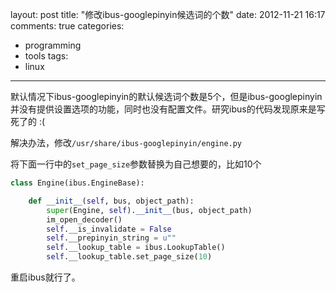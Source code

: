 layout: post
title: "修改ibus-googlepinyin候选词的个数"
date: 2012-11-21 16:17
comments: true
categories: 
 - programming
 - tools
tags: 
  - linux
---

默认情况下ibus-googlepinyin的默认候选词个数是5个，但是ibus-googlepinyin并没有提供设置选项的功能，同时也没有配置文件。研究ibus的代码发现原来是写死了的 :(

解决办法，修改`/usr/share/ibus-googlepinyin/engine.py`

将下面一行中的`set_page_size`参数替换为自己想要的，比如10个

```python
class Engine(ibus.EngineBase):

    def __init__(self, bus, object_path):
        super(Engine, self).__init__(bus, object_path)
        im_open_decoder()
        self.__is_invalidate = False
        self.__prepinyin_string = u""
        self.__lookup_table = ibus.LookupTable()
        self.__lookup_table.set_page_size(10)
```

重启ibus就行了。
